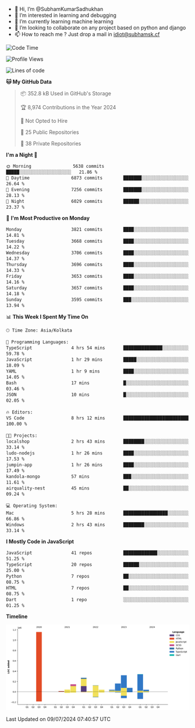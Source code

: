 - 👋 Hi, I’m @SubhamKumarSadhukhan
- 👀 I’m interested in learning and debugging
- 🌱 I’m currently learning machine learning
- 💞️ I’m looking to collaborate on any project based on python and django
- 📫 How to reach me ?
      Just drop a mail in idiot@subhamsk.cf

<!---
SubhamKumarSadhukhan/SubhamKumarSadhukhan is a ✨ special ✨ repository because its `README.md` (this file) appears on your GitHub profile.
You can click the Preview link to take a look at your changes.
--->


<!--START_SECTION:waka-->
![Code Time](http://img.shields.io/badge/Code%20Time-2%2C289%20hrs%2032%20mins-blue)

![Profile Views](http://img.shields.io/badge/Profile%20Views-0-blue)

![Lines of code](https://img.shields.io/badge/From%20Hello%20World%20I%27ve%20Written-2.7%20million%20lines%20of%20code-blue)

**🐱 My GitHub Data** 

> 📦 352.8 kB Used in GitHub's Storage 
 > 
> 🏆 8,974 Contributions in the Year 2024
 > 
> 🚫 Not Opted to Hire
 > 
> 📜 25 Public Repositories 
 > 
> 🔑 38 Private Repositories 
 > 
**I'm a Night 🦉** 

```text
🌞 Morning                5638 commits        █████░░░░░░░░░░░░░░░░░░░░   21.86 % 
🌆 Daytime                6873 commits        ███████░░░░░░░░░░░░░░░░░░   26.64 % 
🌃 Evening                7256 commits        ███████░░░░░░░░░░░░░░░░░░   28.13 % 
🌙 Night                  6029 commits        ██████░░░░░░░░░░░░░░░░░░░   23.37 % 
```
📅 **I'm Most Productive on Monday** 

```text
Monday                   3821 commits        ████░░░░░░░░░░░░░░░░░░░░░   14.81 % 
Tuesday                  3668 commits        ████░░░░░░░░░░░░░░░░░░░░░   14.22 % 
Wednesday                3706 commits        ████░░░░░░░░░░░░░░░░░░░░░   14.37 % 
Thursday                 3696 commits        ████░░░░░░░░░░░░░░░░░░░░░   14.33 % 
Friday                   3653 commits        ████░░░░░░░░░░░░░░░░░░░░░   14.16 % 
Saturday                 3657 commits        ████░░░░░░░░░░░░░░░░░░░░░   14.18 % 
Sunday                   3595 commits        ███░░░░░░░░░░░░░░░░░░░░░░   13.94 % 
```


📊 **This Week I Spent My Time On** 

```text
🕑︎ Time Zone: Asia/Kolkata

💬 Programming Languages: 
TypeScript               4 hrs 54 mins       ███████████████░░░░░░░░░░   59.78 % 
JavaScript               1 hr 29 mins        █████░░░░░░░░░░░░░░░░░░░░   18.09 % 
YAML                     1 hr 9 mins         ████░░░░░░░░░░░░░░░░░░░░░   14.05 % 
Bash                     17 mins             █░░░░░░░░░░░░░░░░░░░░░░░░   03.46 % 
JSON                     10 mins             █░░░░░░░░░░░░░░░░░░░░░░░░   02.05 % 

🔥 Editors: 
VS Code                  8 hrs 12 mins       █████████████████████████   100.00 % 

🐱‍💻 Projects: 
localshop                2 hrs 43 mins       ████████░░░░░░░░░░░░░░░░░   33.14 % 
ludo-nodejs              1 hr 26 mins        ████░░░░░░░░░░░░░░░░░░░░░   17.53 % 
jumpin-app               1 hr 26 mins        ████░░░░░░░░░░░░░░░░░░░░░   17.49 % 
kandola-mongo            57 mins             ███░░░░░░░░░░░░░░░░░░░░░░   11.61 % 
airquality-nest          45 mins             ██░░░░░░░░░░░░░░░░░░░░░░░   09.24 % 

💻 Operating System: 
Mac                      5 hrs 28 mins       █████████████████░░░░░░░░   66.86 % 
Windows                  2 hrs 43 mins       ████████░░░░░░░░░░░░░░░░░   33.14 % 
```

**I Mostly Code in JavaScript** 

```text
JavaScript               41 repos            █████████████░░░░░░░░░░░░   51.25 % 
TypeScript               20 repos            ██████░░░░░░░░░░░░░░░░░░░   25.00 % 
Python                   7 repos             ██░░░░░░░░░░░░░░░░░░░░░░░   08.75 % 
HTML                     7 repos             ██░░░░░░░░░░░░░░░░░░░░░░░   08.75 % 
Dart                     1 repo              ░░░░░░░░░░░░░░░░░░░░░░░░░   01.25 % 
```



**Timeline**

![Lines of Code chart](https://raw.githubusercontent.com/SubhamKumarSadhukhan/SubhamKumarSadhukhan/main/assets/bar_graph.png)


 Last Updated on 09/07/2024 07:40:57 UTC
<!--END_SECTION:waka-->
